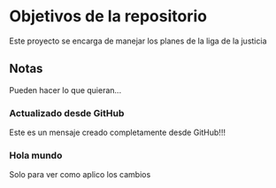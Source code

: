 # Objetivos de la repositorio

Este proyecto se encarga de manejar los planes de la liga de la justicia


## Notas
Pueden hacer lo que quieran...

### Actualizado desde GitHub
Este es un mensaje creado completamente desde GitHub!!!

### Hola mundo
Solo para ver como aplico los cambios
